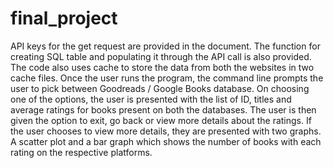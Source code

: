 # final_project
API keys for the get request are provided in the document. The function for creating SQL table and populating it through the API call is also provided. 
The code also uses cache to store the data from both the websites in two cache files. Once the user runs the program, 
the command line prompts the user to pick between Goodreads / Google Books database. 
On choosing one of the options, the user is presented with the list of ID, titles and average ratings for books present on both the databases. 
The user is then given the option to exit, go back or view more details about the ratings. If the user chooses to view more details, they are presented with two graphs. 
A scatter plot and a bar graph which shows the number of books with each rating on the respective platforms. 
